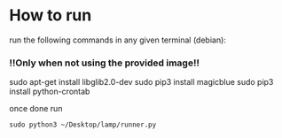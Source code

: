 # How to run

run the following commands in any given terminal (debian):


### !!Only when not using the provided image!!

sudo apt-get install libglib2.0-dev
sudo pip3 install magicblue
sudo pip3 install python-crontab

once done run
```
sudo python3 ~/Desktop/lamp/runner.py
```
